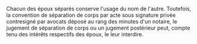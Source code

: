 Chacun des époux séparés conserve l'usage du nom de l'autre. Toutefois, la convention de séparation de corps par acte sous signature privée contresigné par avocats déposé au rang des minutes d'un notaire, le jugement de séparation de corps ou un jugement postérieur peut, compte tenu des intérêts respectifs des époux, le leur interdire.

